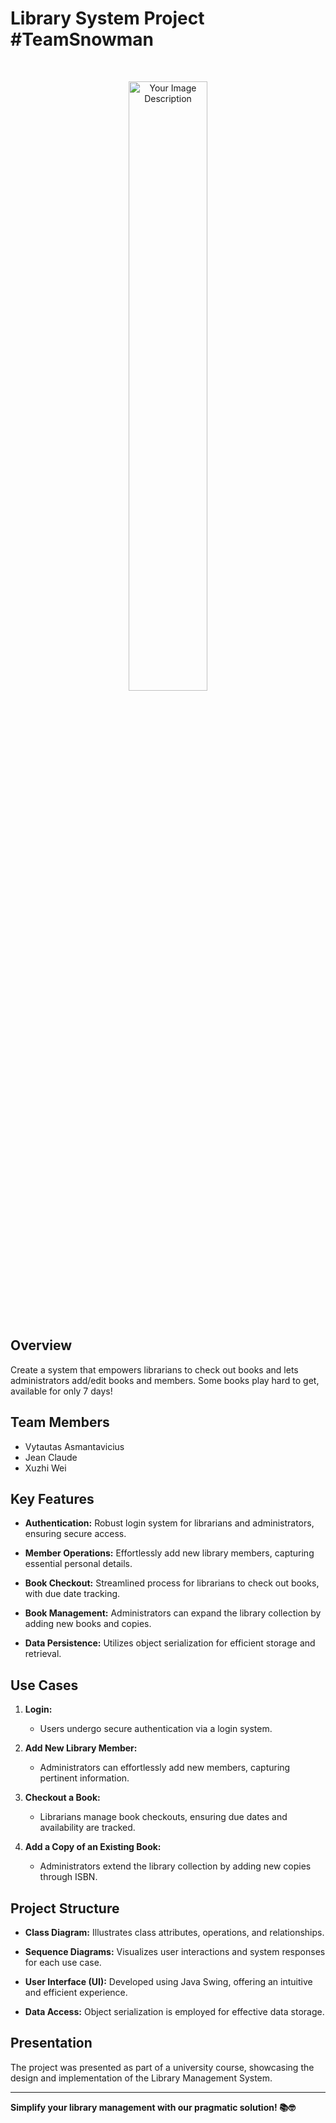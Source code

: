 # Library System Project #TeamSnowman

&nbsp;&nbsp;

<p align="center">
  <img width="50%" src="https://github.com/gombaniro/MPP-Library-System-Project/assets/42167296/94eba239-56b1-4940-ae98-da9387a73fa6" alt="Your Image Description">
</p>

&nbsp;

## Overview

Create a system that empowers librarians to check out books and lets administrators add/edit books and members. Some books play hard to get, available for only 7 days!

## Team Members

- Vytautas Asmantavicius
- Jean Claude
- Xuzhi Wei

## Key Features

- **Authentication:** Robust login system for librarians and administrators, ensuring secure access.

- **Member Operations:** Effortlessly add new library members, capturing essential personal details.

- **Book Checkout:** Streamlined process for librarians to check out books, with due date tracking.

- **Book Management:** Administrators can expand the library collection by adding new books and copies.

- **Data Persistence:** Utilizes object serialization for efficient storage and retrieval.

## Use Cases

1. **Login:**
   - Users undergo secure authentication via a login system.

2. **Add New Library Member:**
   - Administrators can effortlessly add new members, capturing pertinent information.

3. **Checkout a Book:**
   - Librarians manage book checkouts, ensuring due dates and availability are tracked.

4. **Add a Copy of an Existing Book:**
   - Administrators extend the library collection by adding new copies through ISBN.

## Project Structure

- **Class Diagram:** Illustrates class attributes, operations, and relationships.

- **Sequence Diagrams:** Visualizes user interactions and system responses for each use case.

- **User Interface (UI):** Developed using Java Swing, offering an intuitive and efficient experience.

- **Data Access:** Object serialization is employed for effective data storage.

## Presentation

The project was presented as part of a university course, showcasing the design and implementation of the Library Management System.

---

**Simplify your library management with our pragmatic solution! 📚🤓**